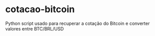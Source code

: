 # cotacao-bitcoin
Python script usado para recuperar a cotação do Bitcoin e converter valores entre BTC/BRL/USD
